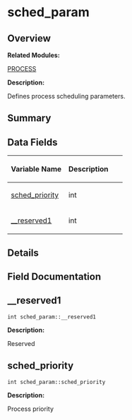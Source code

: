 # sched\_param<a name="ZH-CN_TOPIC_0000001054918203"></a>

## **Overview**<a name="section294344805093538"></a>

**Related Modules:**

[PROCESS](zh-cn_topic_0000001054479509.md)

**Description:**

Defines process scheduling parameters. 

## **Summary**<a name="section1669546283093538"></a>

## Data Fields<a name="pub-attribs"></a>

<a name="table696860070093538"></a>
<table><thead align="left"><tr id="row489707661093538"><th class="cellrowborder" valign="top" width="50%" id="mcps1.1.3.1.1"><p id="p554454081093538"><a name="p554454081093538"></a><a name="p554454081093538"></a>Variable Name</p>
</th>
<th class="cellrowborder" valign="top" width="50%" id="mcps1.1.3.1.2"><p id="p516498079093538"><a name="p516498079093538"></a><a name="p516498079093538"></a>Description</p>
</th>
</tr>
</thead>
<tbody><tr id="row481391217093538"><td class="cellrowborder" valign="top" width="50%" headers="mcps1.1.3.1.1 "><p id="p922243733093538"><a name="p922243733093538"></a><a name="p922243733093538"></a><a href="sched_param.md#aa0f2640949273f2c30549ed8d1bb197e">sched_priority</a></p>
</td>
<td class="cellrowborder" valign="top" width="50%" headers="mcps1.1.3.1.2 "><p id="p1973844262093538"><a name="p1973844262093538"></a><a name="p1973844262093538"></a>int&nbsp;</p>
</td>
</tr>
<tr id="row1290308581093538"><td class="cellrowborder" valign="top" width="50%" headers="mcps1.1.3.1.1 "><p id="p2096261421093538"><a name="p2096261421093538"></a><a name="p2096261421093538"></a><a href="sched_param.md#acb37f14728d7e330728ec2cd3f7ae6df">__reserved1</a></p>
</td>
<td class="cellrowborder" valign="top" width="50%" headers="mcps1.1.3.1.2 "><p id="p153620417093538"><a name="p153620417093538"></a><a name="p153620417093538"></a>int&nbsp;</p>
</td>
</tr>
</tbody>
</table>

## **Details**<a name="section2034997428093538"></a>

## **Field Documentation**<a name="section1461407334093538"></a>

## \_\_reserved1<a name="acb37f14728d7e330728ec2cd3f7ae6df"></a>

```
int sched_param::__reserved1
```

 **Description:**

Reserved 

## sched\_priority<a name="aa0f2640949273f2c30549ed8d1bb197e"></a>

```
int sched_param::sched_priority
```

 **Description:**

Process priority 


